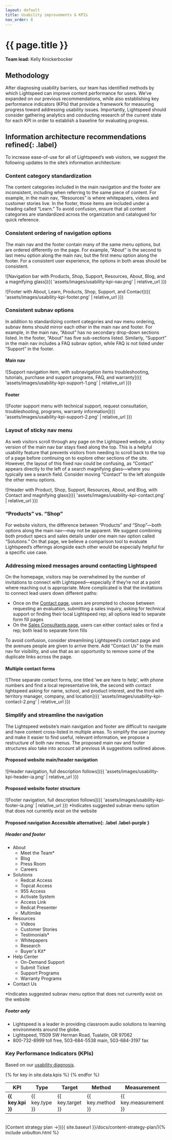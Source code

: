 ```yaml
---
layout: default
title: Usability improvements & KPIs
nav_order: 8
---
```


# {{ page.title }}

**Team lead:** Kelly Knickerbocker

## Methodology

After diagnosing usability barriers, our team has identified methods by which Lightspeed can improve content performance for users. We’ve expanded on our previous recommendations, while also establishing key performance indicators (KPIs) that provide a framework for measuring progress toward addressing usability issues. Importantly, Lightspeed should consider gathering analytics and conducting research of the current state for each KPI in order to establish a baseline for evaluating progress.

## Information architecture recommendations **refined**{: .label}

To increase ease-of-use for all of Lightspeed’s web visitors, we suggest the following updates to the site’s information architecture: 

### Content category standardization
The content categories included in the main navigation and the footer are inconsistent, including when referring to the same piece of content. For example, in the main nav, “Resources” is where whitepapers, videos and customer stories live. In the footer, those items are included under a heading called “Learn.” To avoid confusion, ensure that all content categories are standardized across the organization and catalogued for quick reference.

### Consistent ordering of navigation options
The main nav and the footer contain many of the same menu options, but are ordered differently on the page. For example, “About” is the second to last menu option along the main nav, but the first menu option along the footer. For a consistent user experience, the options in both areas should be consistent.

![Navigation bar with Products, Shop, Support, Resources, About, Blog, and a magnifying glass]({{ 'assets/images/usability-kpi-nav.png' | relative_url }})

![Footer with About, Learn, Products, Shop, Support, and Contact]({{ 'assets/images/usability-kpi-footer.png' | relative_url }})

### Consistent subnav options
In addition to standardizing content categories and nav menu ordering, subnav items should mirror each other in the main nav and footer. For example, in the main nav, “About” has no secondary drop-down sections listed. In the footer, “About” has five sub-sections listed. Similarly, “Support” in the main nav includes a FAQ subnav option, while FAQ is not listed under “Support” in the footer. 

#### Main nav

![Support navigation item, with subnavigation items troubleshooting, tutorials, purchase and support programs, FAQ, and warranty]({{ 'assets/images/usability-kpi-support-1.png' | relative_url }})

#### Footer

![Footer support menu with technical support, request consultation, troubleshooting, programs, warranty information]({{ 'assets/images/usability-kpi-support-2.png' | relative_url }})

### Layout of sticky nav menu
As web visitors scroll through any page on the Lightspeed website, a sticky version of the main nav bar stays fixed along the top. This is a helpful usability feature that prevents visitors from needing to scroll back to the top of a page before continuing on to explore other sections of the site. However, the layout of this fixed nav could be confusing, as “Contact” appears directly to the left of a search magnifying glass—where you typically see a search field. Consider moving “Contact” to the left alongside the other menu options.  

![Header with Product, Shop, Support, Resources, About, and Blog, with Contact and magnifying glass]({{ 'assets/images/usability-kpi-contact.png' | relative_url }})

### “Products” vs. “Shop”
For website visitors, the difference between “Products” and “Shop”—both options along the main nav—may not be apparent. We suggest combining both product specs and sales details under one main nav option called “Solutions.” On that page, we believe a comparison tool to evaluate Lightspeed’s offerings alongside each other would be especially helpful for a specific use case. 

### Addressing mixed messages around contacting Lightspeed
On the homepage, visitors may be overwhelmed by the number of invitations to connect with Lightspeed—especially if they’re not at a point where reaching out is appropriate. More complicated is that the invitations to connect lead users down different paths:

- Once on the [Contact page](https://www.lightspeed-tek.com/contact/), users are prompted to choose between requesting an evaluation, submitting a sales inquiry, asking for technical support or finding their local Lightspeed rep; all options lead to separate form fill pages
- On the [Sales Consultants page](https://www.lightspeed-tek.com/about-us/sales-consultants/), users can either contact sales or find a rep; both lead to separate form fills

To avoid confusion, consider streamlining Lightspeed’s contact page and the avenues people are given to arrive there. Add “Contact Us” to the main nav for visibility, and use that as an opportunity to remove some of the duplicate links across the page.

#### Multiple contact forms
![Three separate contact forms, one titled 'we are here to help', with phone numbers and find a local representative link, the second with contact lightspeed asking for name, school, and product interest, and the third with territory manager, company, and location]({{ 'assets/images/usability-kpi-contact-2.png' | relative_url }})

### Simplify and streamline the navigation 
The Lightspeed website’s main navigation and footer are difficult to navigate and have content cross-listed in multiple areas. To simplify the user journey and make it easier to find useful, relevant information, we propose a restructure of both nav menus. The proposed main nav and footer structures also take into account all previous IA suggestions outlined above.

#### Proposed website main/header navigation

![Header navigation, full description follows]({{ 'assets/images/usability-kpi-header-ia.png' | relative_url }})

#### Proposed website footer structure

![Footer navigation, full description follows]({{ 'assets/images/usability-kpi-footer-ia.png' | relative_url }})
*Indicates suggested subnav menu option that does not currently exist on the website

#### Proposed navigation **Accessible alternative**{: .label .label-purple }

##### Header and footer

- About
  - Meet the Team*
  - Blog
  - Press Room
  - Careers
- Solutions
  - Redcat Access
  - Topcat Access
  - 955 Access
  - Activate System
  - Access Link
  - Redcat Presenter
  - Multimike
- Resources
  - Videos
  - Customer Stories
  - Testimonials*
  - Whitepapers
  - Research
  - Buyer's Kit*
- Help Center
  - On-Demand Support
  - Submit Ticket
  - Support Programs
  - Warranty Programs
- Contact Us

*Indicates suggested subnav menu option that does not currently exist on the website

##### Footer only

 - Lightspeed is a leader in providing classroom audio solutions to learning environments around the globe.
 - Lightspeed, 11509 SW Herman Road, Tualatin, OR 97062
 - 800-732-8999 toll free, 503-684-5538 main, 503-684-3197 fax

### Key Performance Indicators (KPIs)
<span class="fs-3">Based on our <a href="{{ 'docs/usability-diagnosis/' | relative_url }}">usability diagnosis</a>.</span>

<table>
    <thead>
        <tr>
        <th>KPI</th>
        <th>Type</th>
        <th>Target</th>
        <th>Method</th>
        <th>Measurement</th>
        </tr>
    </thead>    
    <tbody>
        {% for key in site.data.kpis %}
        <tr><td><strong>{{ key.kpi }}</strong></td>
        <td>{{ key.type }}</td>
        <td>{{ key.target }}</td>
        <td>{{ key.method }}</td>
        <td>{{ key.measurement }}</td></tr>
    {% endfor %}
    </tbody>
</table>

<br>
[Content strategy plan →]({{ site.baseurl }}/docs/content-strategy-plan/){% include unbutton.html %}